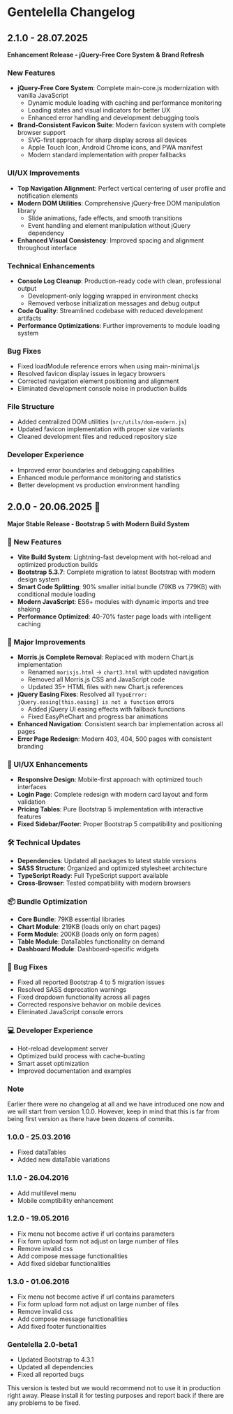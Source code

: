 # Gentelella Changelog

## 2.1.0 - 28.07.2025

**Enhancement Release - jQuery-Free Core System & Brand Refresh**

### New Features
- **jQuery-Free Core System**: Complete main-core.js modernization with vanilla JavaScript
  - Dynamic module loading with caching and performance monitoring  
  - Loading states and visual indicators for better UX
  - Enhanced error handling and development debugging tools
- **Brand-Consistent Favicon Suite**: Modern favicon system with complete browser support
  - SVG-first approach for sharp display across all devices
  - Apple Touch Icon, Android Chrome icons, and PWA manifest
  - Modern standard implementation with proper fallbacks

### UI/UX Improvements  
- **Top Navigation Alignment**: Perfect vertical centering of user profile and notification elements
- **Modern DOM Utilities**: Comprehensive jQuery-free DOM manipulation library
  - Slide animations, fade effects, and smooth transitions
  - Event handling and element manipulation without jQuery dependency
- **Enhanced Visual Consistency**: Improved spacing and alignment throughout interface

### Technical Enhancements
- **Console Log Cleanup**: Production-ready code with clean, professional output
  - Development-only logging wrapped in environment checks
  - Removed verbose initialization messages and debug output
- **Code Quality**: Streamlined codebase with reduced development artifacts
- **Performance Optimizations**: Further improvements to module loading system

### Bug Fixes
- Fixed loadModule reference errors when using main-minimal.js
- Resolved favicon display issues in legacy browsers  
- Corrected navigation element positioning and alignment
- Eliminated development console noise in production builds

### File Structure
- Added centralized DOM utilities (`src/utils/dom-modern.js`)
- Updated favicon implementation with proper size variants
- Cleaned development files and reduced repository size

### Developer Experience
- Improved error boundaries and debugging capabilities
- Enhanced module performance monitoring and statistics
- Better development vs production environment handling

## 2.0.0 - 20.06.2025 🎉

**Major Stable Release - Bootstrap 5 with Modern Build System**

### 🚀 New Features
- **Vite Build System**: Lightning-fast development with hot-reload and optimized production builds
- **Bootstrap 5.3.7**: Complete migration to latest Bootstrap with modern design system
- **Smart Code Splitting**: 90% smaller initial bundle (79KB vs 779KB) with conditional module loading
- **Modern JavaScript**: ES6+ modules with dynamic imports and tree shaking
- **Performance Optimized**: 40-70% faster page loads with intelligent caching

### 🔧 Major Improvements
- **Morris.js Complete Removal**: Replaced with modern Chart.js implementation
  - Renamed `morisjs.html` → `chart3.html` with updated navigation
  - Removed all Morris.js CSS and JavaScript code
  - Updated 35+ HTML files with new Chart.js references
- **jQuery Easing Fixes**: Resolved all `TypeError: jQuery.easing[this.easing] is not a function` errors
  - Added jQuery UI easing effects with fallback functions
  - Fixed EasyPieChart and progress bar animations
- **Enhanced Navigation**: Consistent search bar implementation across all pages
- **Error Page Redesign**: Modern 403, 404, 500 pages with consistent branding

### 🎨 UI/UX Enhancements
- **Responsive Design**: Mobile-first approach with optimized touch interfaces
- **Login Page**: Complete redesign with modern card layout and form validation
- **Pricing Tables**: Pure Bootstrap 5 implementation with interactive features
- **Fixed Sidebar/Footer**: Proper Bootstrap 5 compatibility and positioning

### 🛠️ Technical Updates
- **Dependencies**: Updated all packages to latest stable versions
- **SASS Structure**: Organized and optimized stylesheet architecture
- **TypeScript Ready**: Full TypeScript support available
- **Cross-Browser**: Tested compatibility with modern browsers

### 📦 Bundle Optimization
- **Core Bundle**: 79KB essential libraries
- **Chart Module**: 219KB (loads only on chart pages)
- **Form Module**: 200KB (loads only on form pages)
- **Table Module**: DataTables functionality on demand
- **Dashboard Module**: Dashboard-specific widgets

### 🐛 Bug Fixes
- Fixed all reported Bootstrap 4 to 5 migration issues
- Resolved SASS deprecation warnings
- Fixed dropdown functionality across all pages
- Corrected responsive behavior on mobile devices
- Eliminated JavaScript console errors

### 💻 Developer Experience
- Hot-reload development server
- Optimized build process with cache-busting
- Smart asset optimization
- Improved documentation and examples

### Note

Earlier there were no changelog at all and we have introduced one now and we will start from version 1.0.0. However, keep in mind that this is far from being first version as there have been dozens of commits.

### 1.0.0 - 25.03.2016

* Fixed dataTables
* Added new dataTable variations

### 1.1.0 - 26.04.2016

* Add multilevel menu
* Mobile comptibility enhancement

### 1.2.0 - 19.05.2016

* Fix menu not become active if url contains parameters
* Fix form upload form not adjust on large number of files
* Remove invalid css
* Add compose message functionalities
* Add fixed sidebar functionalities

### 1.3.0 - 01.06.2016

* Fix menu not become active if url contains parameters
* Fix form upload form not adjust on large number of files
* Remove invalid css
* Add compose message functionalities
* Add fixed footer functionalities

### Gentelella 2.0-beta1

* Updated Bootstrap to 4.3.1
* Updated all dependencies
* Fixed all reported bugs

This version is tested but we would recommend not to use it in production right away. Please install it for testing purposes and report back if there are any problems to be fixed.
